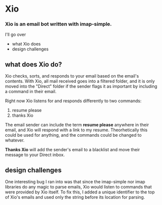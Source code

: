 # Xio

### Xio is an email bot written with imap-simple.

I'll go over
- what Xio does
- design challenges


## what does Xio do?
Xio checks, sorts, and responds to your email based on the email's contents. With Xio, all mail received
goes into a filtered folder, and it is only moved into the "Direct" folder if the sender flags it as important
by including a command in their email.

Right now Xio listens for and responds differently to two commands:

1. resume please
2. thanks Xio

The email sender can include the term __resume please__ anywhere in their email, and Xio
will respond with a link to my resume. Theorhetically this could be used for anything, and the commands
could be changed to whatever. 

__Thanks Xio__ will add the sender's email to a blacklist and move their message to your Direct inbox.

## design challenges

One interesting bug I ran into was that since the imap-simple nor imap libraries do any magic to parse emails,
Xio would listen to commands that were provided by Xio itself. To fix this, I added a unique identifier to the top
of Xio's emails and used only the string before its location for parsing.

